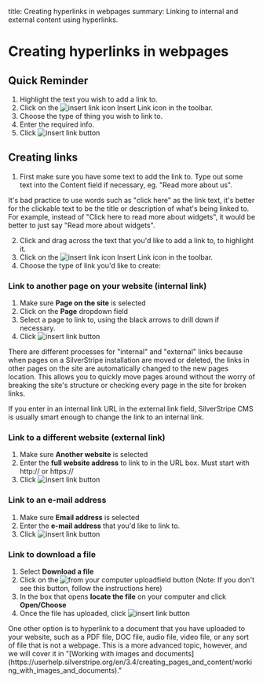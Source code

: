 title: Creating hyperlinks in webpages
summary: Linking to internal and external content using hyperlinks.

# Creating hyperlinks in webpages

## Quick Reminder

 1. Highlight the text you wish to add a link to.
 2. Click on the ![insert link icon](/_images/insert-link-icon.png) Insert Link icon in the toolbar.
 3. Choose the type of thing you wish to link to.
 4. Enter the required info.
 5. Click ![insert link button](/_images/insert-link-button.png)

## Creating links

 1. First make sure you have some text to add the link to. Type out some text into the Content field if necessary, eg. "Read more about us".

<div class="note" markdown="1">
It's bad practice to use words such as "click here" as the link text, it's better for the clickable text to be the title or description of what's being linked to. For example, instead of "Click here to read more about widgets", it would be better to just say "Read more about widgets".
</div>

 2. Click and drag across the text that you'd like to add a link to, to highlight it.
 3. Click on the ![insert link icon](/_images/insert-link-icon.png) Insert Link icon in the toolbar.
 4. Choose the type of link you'd like to create:

### Link to another page on your website (internal link)

 1. Make sure **Page on the site** is selected
 2. Click on the **Page** dropdown field
 3. Select a page to link to, using the black arrows to drill down if necessary.
 4. Click ![insert link button](/_images/insert-link-button.png)

<div class="note" markdown="1">
There are different processes for "internal" and "external" links because when pages on a SilverStripe installation are moved or deleted, the links in other pages on the site are automatically changed to the new pages location.  This allows you to quickly move pages around without the worry of breaking the site's structure or checking every page in the site for broken links.

If you enter in an internal link URL in the external link field, SilverStripe CMS is usually smart enough to change the link to an internal link.
</div>

### Link to a different website (external link)

 1. Make sure **Another website** is selected
 2. Enter the **full website address** to link to in the URL box. Must start with http:// or https://
 3. Click ![insert link button](/_images/insert-link-button.png)

### Link to an e-mail address

 1. Make sure **Email address** is selected
 2. Enter the **e-mail address** that you'd like to link to.
 3. Click ![insert link button](/_images/insert-link-button.png)

### Link to download a file

 1. Select **Download a file**
 2. Click on the ![from your computer uploadfield](/_images/from-your-computer-uploadfield.png) button (Note: If you don't see this button, follow the instructions here)
 3. In the box that opens **locate the file** on your computer and click **Open/Choose**
 4. Once the file has uploaded, click ![insert link button](/_images/insert-link-button.png)

<div class="note" markdown="1">
One other option is to hyperlink to a document  that you have uploaded to your website, such as a PDF file, DOC file, audio file, video file, or any sort of file that is not a webpage. This is a more advanced topic, however, and we will cover it in "[Working with images and documents](https://userhelp.silverstripe.org/en/3.4/creating_pages_and_content/working_with_images_and_documents)."
</div>
